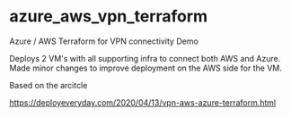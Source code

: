 # azure_aws_vpn_terraform
Azure / AWS Terraform for VPN connectivity Demo

Deploys 2 VM's with all supporting infra to connect both AWS and Azure. 
Made minor changes to improve deployment on the AWS side for the VM. 

Based on the arcitcle 

https://deployeveryday.com/2020/04/13/vpn-aws-azure-terraform.html



